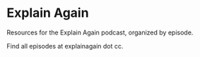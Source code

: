 # Explain Again

Resources for the Explain Again podcast, organized by episode.

Find all episodes at explainagain dot cc.